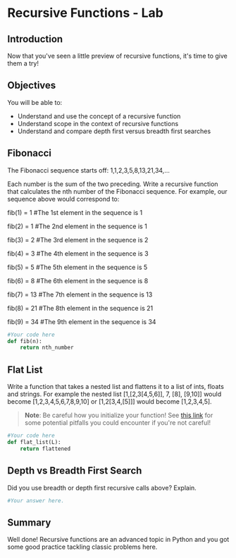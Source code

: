 
# Recursive Functions - Lab

## Introduction

Now that you've seen a little preview of recursive functions, it's time to give them a try!

## Objectives
You will be able to:
* Understand and use the concept of a recursive function 
* Understand scope in the context of recursive functions
* Understand and compare depth first versus breadth first searches

## Fibonacci

The Fibonacci sequence starts off:
1,1,2,3,5,8,13,21,34,...

Each number is the sum of the two preceding. Write a recursive function that calculates the nth number of the Fibonacci sequence. For example, our sequence above would correspond to:

fib(1) = 1 #The 1st element in the sequence is 1

fib(2) = 1 #The 2nd element in the sequence is 1

fib(3) = 2 #The 3rd element in the sequence is 2

fib(4) = 3 #The 4th element in the sequence is 3

fib(5) = 5 #The 5th element in the sequence is 5

fib(6) = 8 #The 6th element in the sequence is 8

fib(7) = 13 #The 7th element in the sequence is 13

fib(8) = 21 #The 8th element in the sequence is 21

fib(9) = 34 #The 9th element in the sequence is 34


```python
#Your code here
def fib(n):
    return nth_number
```

## Flat List

Write a function that takes a nested list and flattens it to a list of ints, floats and strings.
For example the nested list [1,[2,3[4,5,6]], 7, [8], [9,10]] would become [1,2,3,4,5,6,7,8,9,10] or 
[1,2[3,4,[5]]] would become [1,2,3,4,5].

> **Note**: Be careful how you initialize your function! See [this link](https://docs.quantifiedcode.com/python-anti-patterns/correctness/mutable_default_value_as_argument.html) for some potential pitfalls you could encounter if you're not careful!


```python
#Your code here
def flat_list(L):
    return flattened
```

## Depth vs Breadth First Search

Did you use breadth or depth first recursive calls above? Explain.


```python
#Your answer here.
```

## Summary
Well done! Recursive functions are an advanced topic in Python and you got some good practice tackling classic problems here.

